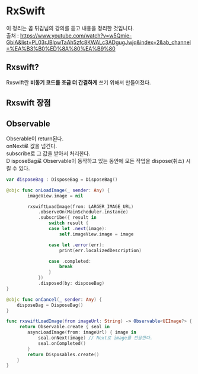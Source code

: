 # RxSwift

이 정리는 곰 튀김님의 강의를 듣고 내용을 정리한 것입니다.     
출처 : https://www.youtube.com/watch?v=w5Qmie-GbiA&list=PL03rJBlpwTaAh5zfc8KWALc3ADgugJwjq&index=2&ab_channel=%EA%B3%B0%ED%8A%80%EA%B9%80         


## Rxswift?
Rxswift란 <b>비동기 코드를 조금 더 간결하게</b> 쓰기 위해서 만들어졌다.

## Rxswift 장점 


## Observable

Obserable이 return된다.       
onNext로 값을 넘긴다.          
subscribe로 그 값을 받아서 처리한다.    
D isposeBag로 Observable이 동작하고 있는 동안에 모든 작업을 dispose(취소) 시킬 수 있다.            

```swift 
var disposeBag : DisposeBag = DisposeBag()

@objc func onLoadImage(_ sender: Any) {
        imageView.image = nil

        rxswiftLoadImage(from: LARGER_IMAGE_URL)
            .observeOn(MainScheduler.instance)
            .subscribe({ result in
                switch result {
                case let .next(image):
                    self.imageView.image = image

                case let .error(err):
                    print(err.localizedDescription)

                case .completed:
                    break
                }
            })
            .disposed(by: disposeBag)
}

@objc func onCancel(_ sender: Any) {
    disposeBag = DisposeBag()
}

func rxswiftLoadImage(from imageUrl: String) -> Observable<UIImage?> {
     return Observable.create { seal in
        asyncLoadImage(from: imageUrl) { image in            
            seal.onNext(image) // Next로 image를 전달한다. 
            seal.onCompleted()
        }
        return Disposables.create()
    }
}
```
